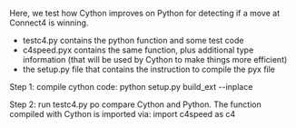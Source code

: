 Here, we test how Cython improves on Python for detecting if a move at Connect4 is winning.

- testc4.py contains the python function and some test code
- c4speed.pyx contains the same function, plus additional type information (that will be used by Cython to make things more efficient)
- the setup.py file that contains the instruction to compile the pyx file

Step 1: compile cython code:
python setup.py build_ext --inplace

Step 2: run testc4.py po compare Cython and Python. The function compiled with Cython is imported via: import c4speed as c4
